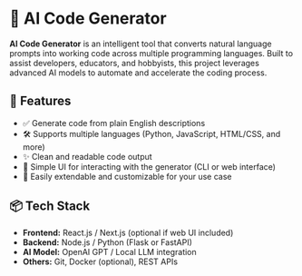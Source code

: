 # 🧠 AI Code Generator

**AI Code Generator** is an intelligent tool that converts natural language prompts into working code across multiple programming languages. Built to assist developers, educators, and hobbyists, this project leverages advanced AI models to automate and accelerate the coding process.

## 🚀 Features

- ✅ Generate code from plain English descriptions
- 🛠 Supports multiple languages (Python, JavaScript, HTML/CSS, and more)
- ✨ Clean and readable code output
- 💬 Simple UI for interacting with the generator (CLI or web interface)
- 🔁 Easily extendable and customizable for your use case

## 📦 Tech Stack

- **Frontend:** React.js / Next.js (optional if web UI included)
- **Backend:** Node.js / Python (Flask or FastAPI)
- **AI Model:** OpenAI GPT / Local LLM integration
- **Others:** Git, Docker (optional), REST APIs
